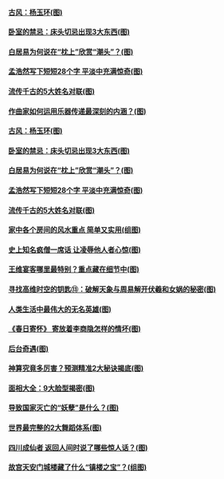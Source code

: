 #### [古风：杨玉环(图)](../pages/p7/1002162.md?t=04010406) 
#### [卧室的禁忌：床头切忌出现3大东西(图)](../pages/p7/1000938.md?t=04010406) 
#### [白居易为何说在“枕上”欣赏“潮头”？(图)](../pages/p7/1002046.md?t=04010406) 
#### [孟浩然写下短短28个字 平淡中充满惊奇(图)](../pages/p7/1001396.md?t=04010406) 
#### [流传千古的5大姓名对联(图)](../pages/p7/1001209.md?t=04010406) 
#### [作曲家如何运用乐器传递最深刻的内涵？(图)](../pages/p7/1002120.md?t=04010406) 
#### [古风：杨玉环(图)](../pages/p7/1002162.md?t=04010406) 
#### [卧室的禁忌：床头切忌出现3大东西(图)](../pages/p7/1000938.md?t=04010406) 
#### [白居易为何说在“枕上”欣赏“潮头”？(图)](../pages/p7/1002046.md?t=04010406) 
#### [孟浩然写下短短28个字 平淡中充满惊奇(图)](../pages/p7/1001396.md?t=04010406) 
#### [流传千古的5大姓名对联(图)](../pages/p7/1001209.md?t=04010406) 
#### [家中各个房间的风水重点 简单又实用(组图)](../pages/p7/1000934.md?t=04010406) 
#### [史上知名疯僧一席话 让凌辱他人者心惊(图)](../pages/p7/1001096.md?t=04010406) 
#### [王维宴客哪里最特别？重点藏在细节中(图)](../pages/p7/1001780.md?t=04010406) 
#### [寻找高维时空的钥匙⑬：破解天象与周易解开伏羲和女娲的秘密(图)](../pages/p7/1001916.md?t=04010406) 
#### [人类生活中最伟大的无名英雄(图)](../pages/p7/1001021.md?t=04010406) 
#### [《春日寄怀》 寄放着李商隐怎样的情坏(图)](../pages/p7/1001478.md?t=04010406) 
#### [后台奇遇(图)](../pages/p7/1001470.md?t=04010406) 
#### [神算究竟多厉害？预测精准2大秘诀揭底(图)](../pages/p7/1000588.md?t=04010406) 
#### [面相大全：9大脸型揭密(图)](../pages/p7/1000349.md?t=04010406) 
#### [导致国家灭亡的“妖孽”是什么？(图)](../pages/p7/1001719.md?t=04010406) 
#### [世界最完整的2大舞蹈体系(图)](../pages/p7/1001473.md?t=04010406) 
#### [四川成仙者 返回人间时说了哪些惊人话？(图)](../pages/p7/1001092.md?t=04010406) 
#### [故宫天安门城楼藏了什么“镇楼之宝”？(组图)](../pages/p7/1000864.md?t=04010406) 
